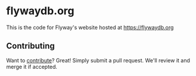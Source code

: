 # flywaydb.org

This is the code for Flyway's website hosted at <https://flywaydb.org>

## Contributing

Want to [contribute](https://flywaydb.org/documentation/contribute/website/)? Great! Simply submit a pull request. We'll review it and merge it if accepted.